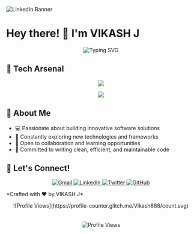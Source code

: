 ![LinkedIn Banner](https://github.com/user-attachments/assets/c78fc974-d8c9-415f-bbb3-0883cd0f5a73)
# Hey there! 👋 I'm VIKASH J
<p align="center">
  <img src="https://readme-typing-svg.herokuapp.com?font=Fira+Code&weight=600&size=25&duration=4000&pause=1000&color=6F42C1&center=true&vCenter=true&width=600&lines=Software+Developer+%7C+Tech+Enthusiast;Learning+%26+Growing+Every+Day;Open+Source+Contributor" alt="Typing SVG" />
</p>

## 🚀 Tech Arsenal

<p align="center">
  <a href="#" title="Programming Languages">
    <img src="https://skillicons.dev/icons?i=c,cpp,java,python,javascript,html,css" />
  </a>
</p>

<p align="center">
  <a href="#" title="Databases & Tools">
    <img src="https://skillicons.dev/icons?i=mongodb,mysql,linux,git,bash,vscode" />
  </a>
</p>

## 🌟 About Me

- 💻 Passionate about building innovative software solutions
- 🌱 Constantly exploring new technologies and frameworks
- 🤝 Open to collaboration and learning opportunities
- 🎯 Committed to writing clean, efficient, and maintainable code

## 🤝 Let's Connect!

<p align="center">
  <a href="mailto:vikash.jmbox@gmail.com">
    <img src="https://img.shields.io/badge/Gmail-D14836?style=for-the-badge&logo=gmail&logoColor=white" alt="Gmail"/>
  </a>
  <a href="https://www.linkedin.com/in/vikash-janarthanan-5b5056228">
    <img src="https://img.shields.io/badge/LinkedIn-0077B5?style=for-the-badge&logo=linkedin&logoColor=white" alt="LinkedIn"/>
  </a>
  <a href="https://x.com/VIKASHJ61079581?t=inXd14NSUr6ub3DujGEReg&s=09">
    <img src="https://img.shields.io/badge/Twitter-1DA1F2?style=for-the-badge&logo=twitter&logoColor=white" alt="Twitter"/>
  </a>
  <a href="https://github.com/Vikash888">
    <img src="https://img.shields.io/badge/GitHub-100000?style=for-the-badge&logo=github&logoColor=white" alt="GitHub"/>
  </a>
</p>
*Crafted with ❤️ by VIKASH J*
<p align="center">
![Profile Views](https://profile-counter.glitch.me/Vikash888/count.svg)
  </p>
  <p align="center">
  <img src="https://profile-counter.glitch.me/Vikash888/count.svg" alt="Profile Views" style="border-radius: 5px; margin-top: 20px;"/>
</p>
